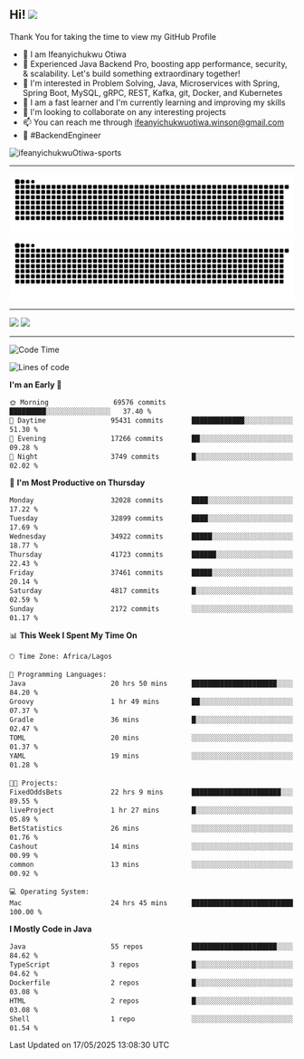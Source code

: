 <!-- BLOG-POST-LIST:START --><!-- BLOG-POST-LIST:END -->

## Hi! <img src="https://media.giphy.com/media/hvRJCLFzcasrR4ia7z/giphy.gif" width="4%"> 

Thank You for taking the time to view my GitHub Profile

- 👋 I am Ifeanyichukwu Otiwa
- 🚀 Experienced Java Backend Pro, boosting app performance, security, & scalability. Let's build something extraordinary together!
- 👀 I'm interested in Problem Solving, Java, Microservices with Spring, Spring Boot, MySQL, gRPC, REST, Kafka, git, Docker, and Kubernetes
- 🌱 I am a fast learner and I'm currently learning and improving my skills
- 💞️ I'm looking to collaborate on any interesting projects
- 📫 You can reach me through ifeanyichukwuotiwa.winson@gmail.com
- 🚀 #BackendEngineer

<p align="left" marginTop="10px"> <img src="https://komarev.com/ghpvc/?username=ifeanyichukwuOtiwa-sports&label=Profile%20views&color=0e75b6&style=for-the-badge" alt="ifeanyichukwuOtiwa-sports" /> </p>

***

<!--🐍📈SNAKEGRAPH / 🌐WEBSITE: https://github.com/Platane/snk -->
![github contribution grid snake animation](https://raw.githubusercontent.com/ifeanyichukwuOtiwa-sports/ifeanyichukwuOtiwa-sports/output/github-contribution-grid-snake-dark.svg#gh-dark-mode-only)![github contribution grid snake animation](https://raw.githubusercontent.com/ifeanyichukwuOtiwa-sports/ifeanyichukwuOtiwa-sports/output/github-contribution-grid-snake.svg#gh-light-mode-only)

***

<p float="left">
  <img float="left" src="https://github-readme-stats.vercel.app/api?username=ifeanyichukwuOtiwa-sports&count_private=true&include_all_commits=true&theme=react&show_icons=true" />
  <img float="right" src="https://github-readme-stats.vercel.app/api/top-langs/?username=ifeanyichukwuOtiwa-sports&layout=compact&show_icons=true&theme=react" /> 
</p>

***



<!--START_SECTION:waka-->
![Code Time](http://img.shields.io/badge/Code%20Time-3%2C698%20hrs%206%20mins-blue)

![Lines of code](https://img.shields.io/badge/From%20Hello%20World%20I%27ve%20Written-50.8%20million%20lines%20of%20code-blue)

**I'm an Early 🐤** 

```text
🌞 Morning                69576 commits       █████████░░░░░░░░░░░░░░░░   37.40 % 
🌆 Daytime                95431 commits       █████████████░░░░░░░░░░░░   51.30 % 
🌃 Evening                17266 commits       ██░░░░░░░░░░░░░░░░░░░░░░░   09.28 % 
🌙 Night                  3749 commits        █░░░░░░░░░░░░░░░░░░░░░░░░   02.02 % 
```
📅 **I'm Most Productive on Thursday** 

```text
Monday                   32028 commits       ████░░░░░░░░░░░░░░░░░░░░░   17.22 % 
Tuesday                  32899 commits       ████░░░░░░░░░░░░░░░░░░░░░   17.69 % 
Wednesday                34922 commits       █████░░░░░░░░░░░░░░░░░░░░   18.77 % 
Thursday                 41723 commits       ██████░░░░░░░░░░░░░░░░░░░   22.43 % 
Friday                   37461 commits       █████░░░░░░░░░░░░░░░░░░░░   20.14 % 
Saturday                 4817 commits        █░░░░░░░░░░░░░░░░░░░░░░░░   02.59 % 
Sunday                   2172 commits        ░░░░░░░░░░░░░░░░░░░░░░░░░   01.17 % 
```


📊 **This Week I Spent My Time On** 

```text
🕑︎ Time Zone: Africa/Lagos

💬 Programming Languages: 
Java                     20 hrs 50 mins      █████████████████████░░░░   84.20 % 
Groovy                   1 hr 49 mins        ██░░░░░░░░░░░░░░░░░░░░░░░   07.37 % 
Gradle                   36 mins             █░░░░░░░░░░░░░░░░░░░░░░░░   02.47 % 
TOML                     20 mins             ░░░░░░░░░░░░░░░░░░░░░░░░░   01.37 % 
YAML                     19 mins             ░░░░░░░░░░░░░░░░░░░░░░░░░   01.28 % 

🐱‍💻 Projects: 
FixedOddsBets            22 hrs 9 mins       ██████████████████████░░░   89.55 % 
liveProject              1 hr 27 mins        █░░░░░░░░░░░░░░░░░░░░░░░░   05.89 % 
BetStatistics            26 mins             ░░░░░░░░░░░░░░░░░░░░░░░░░   01.76 % 
Cashout                  14 mins             ░░░░░░░░░░░░░░░░░░░░░░░░░   00.99 % 
common                   13 mins             ░░░░░░░░░░░░░░░░░░░░░░░░░   00.92 % 

💻 Operating System: 
Mac                      24 hrs 45 mins      █████████████████████████   100.00 % 
```

**I Mostly Code in Java** 

```text
Java                     55 repos            █████████████████████░░░░   84.62 % 
TypeScript               3 repos             █░░░░░░░░░░░░░░░░░░░░░░░░   04.62 % 
Dockerfile               2 repos             █░░░░░░░░░░░░░░░░░░░░░░░░   03.08 % 
HTML                     2 repos             █░░░░░░░░░░░░░░░░░░░░░░░░   03.08 % 
Shell                    1 repo              ░░░░░░░░░░░░░░░░░░░░░░░░░   01.54 % 
```




 Last Updated on 17/05/2025 13:08:30 UTC
<!--END_SECTION:waka-->

<!--
<p align="center">
![trophy](https://github-profile-trophy.vercel.app/?username=ifeanyichukwuOtiwa-sports&theme=onedark) (https://github.com/ryo-ma/github-profile-trophy)
</p>
-->

<!---
ifeanyi-otiwa/ifeanyi-otiwa is a ✨ special ✨ repository because its `README.md` (this file) appears on your GitHub profile.
You can click the Preview link to take a look at your changes.
--->
